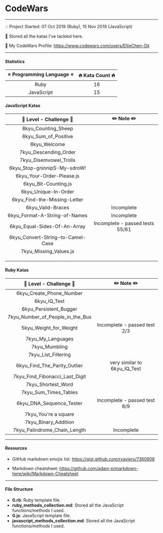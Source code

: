 # CodeWars

---

:bulb: Project Started: 07 Oct 2019 (Ruby), 15 Nov 2019 (JavaScript)

:love_letter: Stored all the katas I've tackled here.

:whale: My CodeWars Profile: https://www.codewars.com/users/EllieChen-Git

---

#### Statistics

| :star: Programming Language :star: | :fire: Kata Count :fire: |
| :--------------------------------: | :----------------------: |
|                Ruby                |            16            |
|             JavaScript             |            15            |

#### JavaScript Katas

| :rocket: Level - Challenge :rocket: |    :pencil2: Note :pencil2:     |
| :---------------------------------: | :-----------------------------: |
|         8kyu_Counting_Sheep         |                                 |
|        8kyu_Sum_of_Positive         |                                 |
|            8kyu_Welcome             |                                 |
|        7kyu_Descending_Order        |                                 |
|       7kyu_Disemvowel_Trolls        |                                 |
|    6kyu_Stop-gninnipS-My-sdroW!     |                                 |
|      6kyu_Your-Order-Please.js      |                                 |
|        6kyu_Bit-Counting.js         |                                 |
|        6kyu_Unique-In-Order         |                                 |
|    6kyu_Find-the-Missing-Letter     |                                 |
|          6kyu_Valid-Braces          |           Incomplete            |
|    6kyu_Format-A-String-of-Names    |           Incomplete            |
|    6kyu_Equal-Sides-Of-An-Array     | Incomplete - passed tests 55/61 |
|  6kyu_Convert-String-to-Camel-Case  |                                 |
|       7kyu_Missing_Values.js        |                                 |
|                                     |                                 |
|                                     |                                 |
|                                     |                                 |

#### Ruby Katas

| :rocket: Level - Challenge :rocket: |   :pencil2: Note :pencil2:   |
| :---------------------------------: | :--------------------------: |
|      6kyu_Create_Phone_Number       |                              |
|            6kyu_IQ_Test             |                              |
|       6kyu_Persistent_Bugger        |                              |
|  7kyu_Number_of_People_in_the_Bus   |                              |
|       5kyu_Weight_for_Weight        | Incomplete - passed test 2/3 |
|          7kyu_My_Languages          |                              |
|            7kyu_Mumbling            |                              |
|         7kyu_List_Filtering         |                              |
|    6kyu_Find_The_Parity_Outlier     | very similar to 6kyu_IQ_Test |
|   7kyu_Find_Fibonacci_Last_Digit    |                              |
|         7kyu_Shortest_Word          |                              |
|        7kyu_Sum_Times_Tables        |                              |
|      6kyu_DNA_Sequence_Tester       | Incomplete - passed test 8/9 |
|        7kyu_You're a square         |                              |
|        7kyu_Binary_Addition         |                              |
|    7kyu_Palindrome_Chain_Length     |          Incomplete          |

---

#### Resources

- GitHub markdown emojis list: https://gist.github.com/rxaviers/7360908

- Markdown cheatsheet: https://github.com/adam-p/markdown-here/wiki/Markdown-Cheatsheet

---

#### File Structure

- **0.rb**: Ruby template file.
- **ruby_methods_collection.md**: Stored all the JavaScript functions/methods I used.
- **0.js**: JavaScript template file.
- **javascript_methods_collection.md**: Stored all the JavaScript functions/methods I used.

